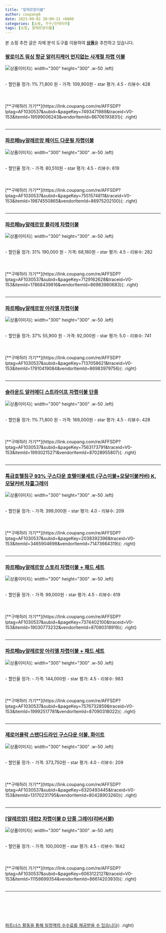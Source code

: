 ```yaml
---
title: "알레르망이불"
author: coupang6
date: 2023-09-02 20:09:21 +0800
categories: [쇼핑, 가구/인테리어]
tags: [쇼핑, 알레르망이불]
---
```


본 쇼핑 추천 글은 자체 분석 도구를 이용하여 [**상품**](https://link.coupang.com/a/bao1ui)을 추천하고 있습니다.

### [팔로이즈 워싱 항균 알러지케어 먼지없는 사계절 차렵 이불](https://link.coupang.com/re/AFFSDP?lptag=AF1030537&subid=&pageKey=7493471989&traceid=V0-153&itemId=19599006243&vendorItemId=86706193831)

![상품이미지](https://thumbnail10.coupangcdn.com/thumbnails/remote/230x230ex/image/vendor_inventory/f2e3/03d2fdfb03c4a25c290725d0a46dd7e7de7f2b6104bc68494411efa64cc7.jpg){: width="300" height="300" .w-50 .left}


<br>
- 할인율 정가: 1%  71,800   원
- 가격: 109,900원
- star 평가: 4.5
- 리뷰수: 428
<br>
<br>
<br>
<br>
[**구매하러 가기**](https://link.coupang.com/re/AFFSDP?lptag=AF1030537&subid=&pageKey=7493471989&traceid=V0-153&itemId=19599006243&vendorItemId=86706193831){: .right}
<br>
<br>

---

### [파르페by알레르망 페이드 다운필 차렵이불](https://link.coupang.com/re/AFFSDP?lptag=AF1030537&subid=&pageKey=7551574811&traceid=V0-153&itemId=19874550865&vendorItemId=86975202100)

![상품이미지](https://thumbnail10.coupangcdn.com/thumbnails/remote/230x230ex/image/retail/images/2023/08/24/15/3/6369c17d-749a-4dda-9548-2257c9b065ef.jpg){: width="300" height="300" .w-50 .left}


<br>
- 할인율 정가: 
- 가격: 80,510원
- star 평가: 4.5
- 리뷰수: 619
<br>
<br>
<br>
<br>
[**구매하러 가기**](https://link.coupang.com/re/AFFSDP?lptag=AF1030537&subid=&pageKey=7551574811&traceid=V0-153&itemId=19874550865&vendorItemId=86975202100){: .right}
<br>
<br>

---

### [파르페by알레르망 플리에 차렵이불](https://link.coupang.com/re/AFFSDP?lptag=AF1030537&subid=&pageKey=7129162628&traceid=V0-153&itemId=17868439816&vendorItemId=86983980683)

![상품이미지](https://thumbnail6.coupangcdn.com/thumbnails/remote/230x230ex/image/retail/images/2023/08/25/11/8/2f3e0175-9b99-4e82-a729-f7b11d7ae195.jpg){: width="300" height="300" .w-50 .left}


<br>
- 할인율 정가: 31%  190,000   원
- 가격: 68,180원
- star 평가: 4.5
- 리뷰수: 282
<br>
<br>
<br>
<br>
[**구매하러 가기**](https://link.coupang.com/re/AFFSDP?lptag=AF1030537&subid=&pageKey=7129162628&traceid=V0-153&itemId=17868439816&vendorItemId=86983980683){: .right}
<br>
<br>

---

### [파르페by알레르망 아리엘 차렵이불](https://link.coupang.com/re/AFFSDP?lptag=AF1030537&subid=&pageKey=7137058621&traceid=V0-153&itemId=17910419084&vendorItemId=86983979756)

![상품이미지](https://thumbnail9.coupangcdn.com/thumbnails/remote/230x230ex/image/retail/images/2023/08/25/11/3/af3cbe3d-fbbe-4e4c-8b30-e6522e703386.jpg){: width="300" height="300" .w-50 .left}


<br>
- 할인율 정가: 37%  55,900   원
- 가격: 92,000원
- star 평가: 5.0
- 리뷰수: 741
<br>
<br>
<br>
<br>
[**구매하러 가기**](https://link.coupang.com/re/AFFSDP?lptag=AF1030537&subid=&pageKey=7137058621&traceid=V0-153&itemId=17910419084&vendorItemId=86983979756){: .right}
<br>
<br>

---

### [슬라운드 알러메디 스트라이프 차렵이불 단품](https://link.coupang.com/re/AFFSDP?lptag=AF1030537&subid=&pageKey=7563173791&traceid=V0-153&itemId=19930215271&vendorItemId=87028955807)

![상품이미지](https://thumbnail9.coupangcdn.com/thumbnails/remote/230x230ex/image/vendor_inventory/91cc/38b2d3c9a23cf5cb2ca549dcea1b73c79e29fc92643c0ce8df89470877ad.jpg){: width="300" height="300" .w-50 .left}


<br>
- 할인율 정가: 1%  71,800   원
- 가격: 169,000원
- star 평가: 4.5
- 리뷰수: 428
<br>
<br>
<br>
<br>
[**구매하러 가기**](https://link.coupang.com/re/AFFSDP?lptag=AF1030537&subid=&pageKey=7563173791&traceid=V0-153&itemId=19930215271&vendorItemId=87028955807){: .right}
<br>
<br>

---

### [특급호텔침구 93% 구스다운 호텔이불세트 (구스이불+모달이불커버) K, 모달커버 차콜그레이](https://link.coupang.com/re/AFFSDP?lptag=AF1030537&subid=&pageKey=2038392396&traceid=V0-153&itemId=3465904698&vendorItemId=71473664319)

![상품이미지](https://thumbnail9.coupangcdn.com/thumbnails/remote/230x230ex/image/vendor_inventory/2fd6/ddf76188d1761870bb5b40c7c237c10deb79445e9f3b8a4627e404f13ec4.jpg){: width="300" height="300" .w-50 .left}


<br>
- 할인율 정가: 
- 가격: 399,000원
- star 평가: 4.0
- 리뷰수: 209
<br>
<br>
<br>
<br>
[**구매하러 가기**](https://link.coupang.com/re/AFFSDP?lptag=AF1030537&subid=&pageKey=2038392396&traceid=V0-153&itemId=3465904698&vendorItemId=71473664319){: .right}
<br>
<br>

---

### [파르페by알레르망 스토리 차렵이불 + 패드 세트](https://link.coupang.com/re/AFFSDP?lptag=AF1030537&subid=&pageKey=7374402100&traceid=V0-153&itemId=19030773232&vendorItemId=87090318919)

![상품이미지](https://thumbnail7.coupangcdn.com/thumbnails/remote/230x230ex/image/rs_quotation_api/i98cqxjv/0d85d82e683d44959e09f9bf7030c27f.jpg){: width="300" height="300" .w-50 .left}


<br>
- 할인율 정가: 
- 가격: 99,000원
- star 평가: 4.5
- 리뷰수: 619
<br>
<br>
<br>
<br>
[**구매하러 가기**](https://link.coupang.com/re/AFFSDP?lptag=AF1030537&subid=&pageKey=7374402100&traceid=V0-153&itemId=19030773232&vendorItemId=87090318919){: .right}
<br>
<br>

---

### [파르페by알레르망 아리엘 차렵이불 + 패드 세트](https://link.coupang.com/re/AFFSDP?lptag=AF1030537&subid=&pageKey=7576732859&traceid=V0-153&itemId=19992517781&vendorItemId=87090318022)

![상품이미지](https://thumbnail6.coupangcdn.com/thumbnails/remote/230x230ex/image/rs_quotation_api/4ye5lpi5/e1bace9434d4456ab251a1653bcc0dde.jpg){: width="300" height="300" .w-50 .left}


<br>
- 할인율 정가: 
- 가격: 144,000원
- star 평가: 4.5
- 리뷰수: 983
<br>
<br>
<br>
<br>
[**구매하러 가기**](https://link.coupang.com/re/AFFSDP?lptag=AF1030537&subid=&pageKey=7576732859&traceid=V0-153&itemId=19992517781&vendorItemId=87090318022){: .right}
<br>
<br>

---

### [제로어클락 스탠다드라인 구스다운 이불, 화이트](https://link.coupang.com/re/AFFSDP?lptag=AF1030537&subid=&pageKey=6320493445&traceid=V0-153&itemId=13170231795&vendorItemId=80428903260)

![상품이미지](https://thumbnail9.coupangcdn.com/thumbnails/remote/230x230ex/image/vendor_inventory/a38e/cbae36a554ed3787ea59f735284e65ee13043b0b985c6e6f6e250e24b108.jpg){: width="300" height="300" .w-50 .left}


<br>
- 할인율 정가: 
- 가격: 373,750원
- star 평가: 4.0
- 리뷰수: 209
<br>
<br>
<br>
<br>
[**구매하러 가기**](https://link.coupang.com/re/AFFSDP?lptag=AF1030537&subid=&pageKey=6320493445&traceid=V0-153&itemId=13170231795&vendorItemId=80428903260){: .right}
<br>
<br>

---

### [[알레르망] 데런2 차렵이불 D 단품 그레이(리버서블)](https://link.coupang.com/re/AFFSDP?lptag=AF1030537&subid=&pageKey=6063122127&traceid=V0-153&itemId=11158699354&vendorItemId=86614203930)

![상품이미지](https://thumbnail9.coupangcdn.com/thumbnails/remote/230x230ex/image/vendor_inventory/6c8d/64079d96454000bffe205fc11ff4803d92aae262089fdb6794a9b756a042.jpg){: width="300" height="300" .w-50 .left}


<br>
- 할인율 정가: 
- 가격: 100,000원
- star 평가: 4.5
- 리뷰수: 1642
<br>
<br>
<br>
<br>
[**구매하러 가기**](https://link.coupang.com/re/AFFSDP?lptag=AF1030537&subid=&pageKey=6063122127&traceid=V0-153&itemId=11158699354&vendorItemId=86614203930){: .right}
<br>
<br>

---
<br><br><br><br><br> [파트너스 활동을 통해 일정액의 수수료를 제공받을 수 있습니다](https://link.coupang.com/a/bao1ui){: .right}